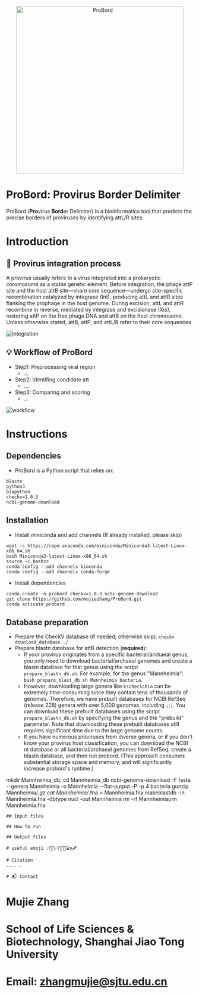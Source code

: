 <div align="center">
  <img src="https://github.com/user-attachments/assets/1e6a744b-1286-49a9-89b0-fe815ea30a35" alt="ProBord" width="450" />
</div>

# ProBord: **Pro**virus **Bord**er Delimiter
ProBord (**Pro**virus **Bord**er Delimiter) is a bioinformatics tool that predicts the precise borders of proviruses by identifying attL/R sites.

# Introduction
## 🧬 Provirus integration process

A provirus usually refers to a virus integrated into a prokaryotic chromosome as a stable genetic element. Before integration, the phage attP site and the host attB site—share core sequence—undergo site-specific recombination catalyzed by integrase (Int), producing attL and attR sites flanking the prophage in the host genome. During excision, attL and attR recombine in reverse, mediated by integrase and excisionase (Xis), restoring attP on the free phage DNA and attB on the host chromosome. Unless otherwise stated, attB, attP, and attL/R refer to their core sequences.

![integration](https://github.com/user-attachments/assets/7795a4b2-fdef-4b7f-8737-99b6bd4be02d)


## 💡 Workflow of ProBord

- Step1: Preprocessing viral region
  - ...
- Step2: Identifing candidate att
  - ...
- Step3: Comparing and scoring
  - ...

![workflow](https://github.com/user-attachments/assets/9cb7005f-0695-4f93-8b55-e4b6428b4d36)

# Instructions

## Dependencies
- ProBord is a Python script that relies on:
  
```
blastn
python3
biopython
checkv=1.0.3
ncbi-genome-download
```

## Installation

- Install miniconda and add channels (If already installed, please skip)
```
wget -c https://repo.anaconda.com/miniconda/Miniconda3-latest-Linux-x86_64.sh
bash Miniconda3-latest-Linux-x86_64.sh
source ~/.bashrc
conda config --add channels bioconda
conda config --add channels conda-forge
```
- Install dependencies
```
conda create -n probord checkv=1.0.3 ncbi-genome-download
git clone https://github.com/mujiezhang/ProBord.git
conda activate probord
```

## Database preparation
- Prepare the CheckV database (if needed; otherwise skip):  `checkv download_database ./ `
- Prepare blastn database for attB detection (**required**):
  - If your provirus originates from a specific bacterial/archaeal genus, you only need to download bacterial/archaeal genomes and create a blastn database for that genus using the script `prepare_blastn_db.sh`. For example, for the genus "Mannheimia": `bash prepare_blast_db.sh Mannheimia bacteria`.
  - However, downloading large genera like `Escherichia` can be extremely time-consuming since they contain tens of thousands of genomes. Therefore, we have prebuilt databases for NCBI RefSeq (release 228) genera with over 5,000 genomes, including ``;``;``;``. You can download these prebuilt databases using the script `prepare_blastn_db.sh` by specifying the genus and the "prebuild" parameter. Note that downloading these prebuilt databases still requires significant time due to the large genome counts.
  - If you have numerous proviruses from diverse genera, or if you don't know your provirus host classification, you can download the NCBI nt database or all bacterial/archaeal genomes from RefSeq, create a blastn database, and then run probord. (This approach consumes substantial storage space and memory, and will significantly increase probord's runtime.)

mkdir Mannheimia_db; cd Mannheimia_db
ncbi-genome-download -F fasta --genera Mannheimia -o Mannheimia --flat-output  -P   -p 4 bacteria
gunzip Mannheimia/*.gz
cat Mannheimia/*.fna > Mannheimia.fna
makeblastdb -in Mannheimia.fna -dbtype nucl -out Mannheimia
rm -rf Mannheimia;rm Mannheimia.fna
```
## Input files

## How to run

## Output files

# useful emoji 💡🧬🔆✅🎉🚀🚩⌛⚙️🖋️

# Citation
......

# 📬 Contact
```
# Mujie Zhang
# School of Life Sciences & Biotechnology, Shanghai Jiao Tong University
# Email: zhangmujie@sjtu.edu.cn
```
